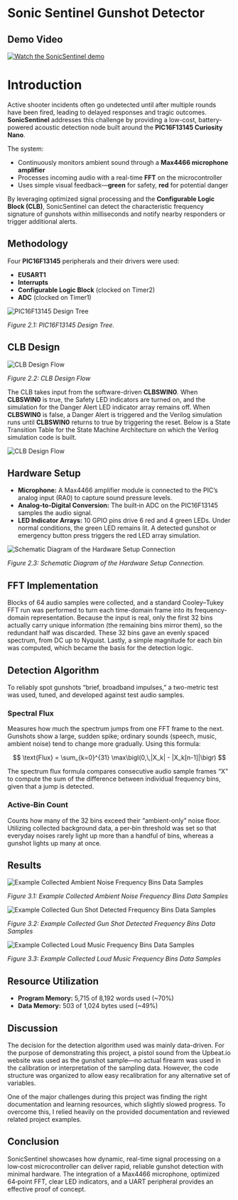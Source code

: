 # Sonic Sentinel Gunshot Detector

## Demo Video
[![Watch the SonicSentinel demo](https://img.youtube.com/vi/ycA4_98_dxw/hqdefault.jpg)](https://www.youtube.com/watch?v=ycA4_98_dxw)

# Introduction

Active shooter incidents often go undetected until after multiple rounds have been fired, leading to delayed responses and tragic outcomes. **SonicSentinel** addresses this challenge by providing a low-cost, battery-powered acoustic detection node built around the **PIC16F13145 Curiosity Nano**.

The system:

- Continuously monitors ambient sound through a **Max4466 microphone amplifier**  
- Processes incoming audio with a real-time **FFT** on the microcontroller  
- Uses simple visual feedback—**green** for safety, **red** for potential danger  

By leveraging optimized signal processing and the **Configurable Logic Block (CLB)**, SonicSentinel can detect the characteristic frequency signature of gunshots within milliseconds and notify nearby responders or trigger additional alerts.  

## Methodology

Four **PIC16F13145** peripherals and their drivers were used:

- **EUSART1**
- **Interrupts**
- **Configurable Logic Block** (clocked on Timer2)
- **ADC** (clocked on Timer1)

![PIC16F13145 Design Tree](/asserts/designtree.png)

*Figure 2.1: PIC16F13145 Design Tree.*  

## CLB Design

![CLB Design Flow](/asserts/clbdesign.png)

*Figure 2.2: CLB Design Flow*

The CLB takes input from the software-driven **CLBSWIN0**. When **CLBSWIN0** is true, the Safety LED indicators are turned on, and the simulation for the Danger Alert LED indicator array remains off. When **CLBSWIN0** is false, a Danger Alert is triggered and the Verilog simulation runs until **CLBSWIN0** returns to true by triggering the reset. Below is a State Transition Table for the State Machine Architecture on which the Verilog simulation code is built.  

![CLB Design Flow](/asserts/statemachine.png)

## Hardware Setup

- **Microphone:** A Max4466 amplifier module is connected to the PIC’s analog input (RA0) to capture sound pressure levels.  
- **Analog-to-Digital Conversion:** The built‑in ADC on the PIC16F13145 samples the audio signal.  
- **LED Indicator Arrays:** 10 GPIO pins drive 6 red and 4 green LEDs. Under normal conditions, the green LED remains lit. A detected gunshot or emergency button press triggers the red LED array simulation.  

![Schematic Diagram of the Hardware Setup Connection](/asserts/hardwaredesign.png)

*Figure 2.3: Schematic Diagram of the Hardware Setup Connection.*  

## FFT Implementation

Blocks of 64 audio samples were collected, and a standard Cooley–Tukey FFT run was performed to turn each time-domain frame into its frequency-domain representation. Because the input is real, only the first 32 bins actually carry unique information (the remaining bins mirror them), so the redundant half was discarded. These 32 bins gave an evenly spaced spectrum, from DC up to Nyquist. Lastly, a simple magnitude for each bin was computed, which became the basis for the detection logic.  

## Detection Algorithm

To reliably spot gunshots “brief, broadband impulses,” a two-metric test was used, tuned, and developed against test audio samples.

### Spectral Flux

Measures how much the spectrum jumps from one FFT frame to the next. Gunshots show a large, sudden spike; ordinary sounds (speech, music, ambient noise) tend to change more gradually. Using this formula:

$$
\text{Flux} = \sum_{k=0}^{31} \max\bigl(0,\,|X_k| - |X_k[n-1]|\bigr)
$$

The spectrum flux formula compares consecutive audio sample frames “X” to compute the sum of the difference between individual frequency bins, given that a jump is detected.

### Active‑Bin Count

Counts how many of the 32 bins exceed their “ambient-only” noise floor. Utilizing collected background data, a per‑bin threshold was set so that everyday noises rarely light up more than a handful of bins, whereas a gunshot lights up many at once.  

## Results

![Example Collected Ambient Noise Frequency Bins Data Samples](/asserts/ambient.png)

*Figure 3.1: Example Collected Ambient Noise Frequency Bins Data Samples* 

![Example Collected Gun Shot Detected Frequency Bins Data Samples](/asserts/gunshot.png)

*Figure 3.2: Example Collected Gun Shot Detected Frequency Bins Data Samples* 

![Example Collected Loud Music Frequency Bins Data Samples](/asserts/music.png)

*Figure 3.3: Example Collected Loud Music Frequency Bins Data Samples* 

## Resource Utilization

- **Program Memory:** 5,715 of 8,192 words used (~70%)  
- **Data Memory:** 503 of 1,024 bytes used (~49%)  

## Discussion

The decision for the detection algorithm used was mainly data-driven. For the purpose of demonstrating this project, a pistol sound from the Upbeat.io website was used as the gunshot sample—no actual firearm was used in the calibration or interpretation of the sampling data. However, the code structure was organized to allow easy recalibration for any alternative set of variables.

One of the major challenges during this project was finding the right documentation and learning resources, which slightly slowed progress. To overcome this, I relied heavily on the provided documentation and reviewed related project examples.

## Conclusion

SonicSentinel showcases how dynamic, real-time signal processing on a low‑cost microcontroller can deliver rapid, reliable gunshot detection with minimal hardware. The integration of a Max4466 microphone, optimized 64‑point FFT, clear LED indicators, and a UART peripheral provides an effective proof of concept.  
